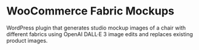 # WooCommerce Fabric Mockups

WordPress plugin that generates studio mockup images of a chair with different fabrics using OpenAI DALL·E 3 image edits and replaces existing product images.
